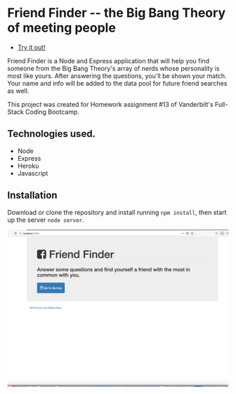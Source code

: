 # Friend Finder -- the Big Bang Theory of meeting people

- [Try it out!](https://mysterious-savannah-21173.herokuapp.com/)


Friend Finder is a Node and Express application that will help you find someone from the Big Bang Theory's array of nerds whose personality is most like yours.  After answering the questions, you'll be shown your match. Your name and info will be added to the data pool for future friend searches as well.

This project was created for Homework assignment #13 of Vanderbilt's Full-Stack Coding Bootcamp.

## Technologies used.

- Node
- Express
- Heroku
- Javascript

## Installation

Download or clone the repository and install running `npm install`, then start up the server `node server`.


![image](https://github.com/CarolHGray/FriendFinder/blob/master/Screenshot%202020-01-21%20at%2023.39.03.png)

